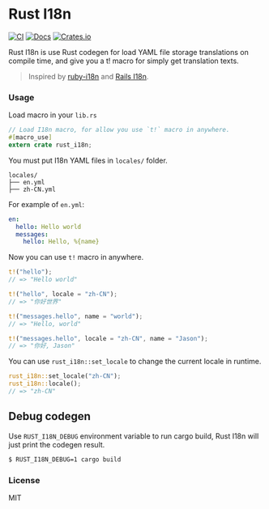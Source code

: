 # Rust I18n

[![CI](https://github.com/longbridgeapp/rust-i18n/actions/workflows/ci.yml/badge.svg)](https://github.com/longbridgeapp/rust-i18n/actions/workflows/ci.yml) [![Docs](https://docs.rs/rust-i18n/badge.svg)](https://docs.rs/rust-i18n/) [![Crates.io](https://img.shields.io/crates/v/rust-i18n.svg)](https://crates.io/crates/rust-i18n)

Rust I18n is use Rust codegen for load YAML file storage translations on compile time, and give you a t! macro for simply get translation texts.

> Inspired by [ruby-i18n](https://github.com/ruby-i18n/i18n) and [Rails I18n](https://guides.rubyonrails.org/i18n.html).

### Usage

Load macro in your `lib.rs`

```rs
// Load I18n macro, for allow you use `t!` macro in anywhere.
#[macro_use]
extern crate rust_i18n;
```

You must put I18n YAML files in `locales/` folder.

```
locales/
├── en.yml
├── zh-CN.yml
```

For example of `en.yml`:

```yml
en:
  hello: Hello world
  messages:
    hello: Hello, %{name}
```

Now you can use `t!` macro in anywhere.

```rs
t!("hello");
// => "Hello world"

t!("hello", locale = "zh-CN");
// => "你好世界"

t!("messages.hello", name = "world");
// => "Hello, world"

t!("messages.hello", locale = "zh-CN", name = "Jason");
// => "你好, Jason"
```

You can use `rust_i18n::set_locale` to change the current locale in runtime.

```rs
rust_i18n::set_locale("zh-CN");
rust_i18n::locale();
// => "zh-CN"
```

## Debug codegen

Use `RUST_I18N_DEBUG` environment variable to run cargo build, Rust I18n will just print the codegen result.

```bash
$ RUST_I18N_DEBUG=1 cargo build
```

### License

MIT
